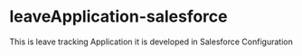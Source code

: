 # leaveApplication-salesforce
This is leave tracking Application
it is developed in Salesforce Configuration
